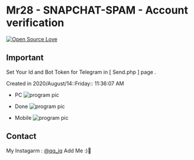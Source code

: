 # Mr28 - SNAPCHAT-SPAM - Account verification
[![Open Source Love](https://badges.frapsoft.com/os/v1/open-source.svg?v=103)](https://github.com/ellerbrock/open-source-badges/)



##  Important 
Set Your Id and Bot Token for Telegram in [ Send.php ] page .




Created in 2020/August/14::Friday:: 11:36:07 AM




- PC 
![program pic](https://github.com/JUSTSAIF/SNAPCHAT-SPAM/blob/main/Pics/1.png?raw=true)






- Done
![program pic](https://github.com/JUSTSAIF/SNAPCHAT-SPAM/blob/main/Pics/3.png?raw=true)


- Mobile 
![program pic](https://github.com/JUSTSAIF/SNAPCHAT-SPAM/blob/main/Pics/2.png?raw=true)




## Contact
My Instagarm : [@qq_iq](https://www.instagram.com/qq_iq) Add Me :)🖤
